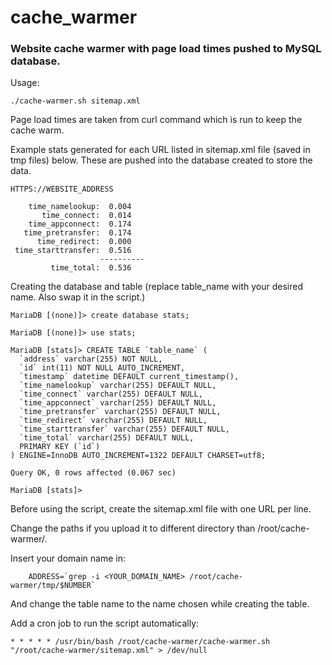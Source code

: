 # cache_warmer
### Website cache warmer with page load times pushed to MySQL database.

Usage:
```
./cache-warmer.sh sitemap.xml
```

Page load times are taken from curl command which is run to keep the cache warm.

Example stats generated for each URL listed in sitemap.xml file (saved in tmp files) below. These are pushed into the database created to store the data.

```
HTTPS://WEBSITE_ADDRESS

    time_namelookup:  0.004
       time_connect:  0.014
    time_appconnect:  0.174
   time_pretransfer:  0.174
      time_redirect:  0.000
 time_starttransfer:  0.516
                    ----------
         time_total:  0.536

```     

Creating the database and table (replace table_name with your desired name. Also swap it in the script.)

```
MariaDB [(none)]> create database stats;

MariaDB [(none)]> use stats;

MariaDB [stats]> CREATE TABLE `table_name` (
  `address` varchar(255) NOT NULL,
  `id` int(11) NOT NULL AUTO_INCREMENT,
  `timestamp` datetime DEFAULT current_timestamp(),
  `time_namelookup` varchar(255) DEFAULT NULL,
  `time_connect` varchar(255) DEFAULT NULL,
  `time_appconnect` varchar(255) DEFAULT NULL,
  `time_pretransfer` varchar(255) DEFAULT NULL,
  `time_redirect` varchar(255) DEFAULT NULL,
  `time_starttransfer` varchar(255) DEFAULT NULL,
  `time_total` varchar(255) DEFAULT NULL,
  PRIMARY KEY (`id`)
) ENGINE=InnoDB AUTO_INCREMENT=1322 DEFAULT CHARSET=utf8;

Query OK, 0 rows affected (0.067 sec)

MariaDB [stats]> 

```



Before using the script, create the sitemap.xml file with one URL per line.

Change the paths if you upload it to different directory than /root/cache-warmer/.

Insert your domain name in:
```
	ADDRESS=`grep -i <YOUR_DOMAIN_NAME> /root/cache-warmer/tmp/$NUMBER`

```

And change the table name to the name chosen while creating the table.

Add a cron job to run the script automatically:
```
* * * * * /usr/bin/bash /root/cache-warmer/cache-warmer.sh "/root/cache-warmer/sitemap.xml" > /dev/null
```
